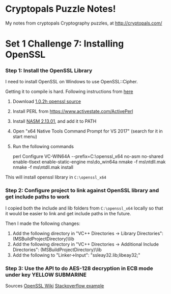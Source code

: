 # Cryptopals Puzzle Notes!
My notes from cryptopals Cryptography puzzles, at http://cryptopals.com/

# Set 1 Challenge 7: Installing OpenSSL

### Step 1: Install the OpenSSL Library
I need to install OpenSSL on Windows to use OpenSSL::Cipher.

Getting it to compile is hard. Following instructions from [here](https://stackoverflow.com/questions/36120065/build-openssl-in-visual-studio-2013)


1. Download [1.0.2h openssl source](https://github.com/openssl/openssl/archive/OpenSSL_1_0_2h.zip)
2. Install PERL from https://www.activestate.com/ActivePerl
3. Install [NASM 2.13.01](http://www.nasm.us/pub/nasm/releasebuilds/2.13.01/win64/), and add it to PATH
4. Open "x64 Native Tools Command Prompt for VS 2017" (search for it in start menu)
3. Run the following commands

    perl Configure VC-WIN64A --prefix=C:\openssl_x64 no-asm no-shared enable-tlsext enable-static-engine
    ms\do_win64a
    nmake -f ms\ntdll.mak
    nmake -f ms\ntdll.mak install

This will install openssl library in `C:\openssl_x64`

### Step 2: Configure project to link against OpenSSL library and get include paths to work

I copied both the include and lib folders from `C:\openssl_x64` locally so that it would be easier to link and get include paths in the future.

Then I made the following changes:

1. Add the following directory in "VC++ Directories -> Library Directories": (MSBuildProjectDirectory)\lib
2. Add the following directory in "VC++ Directories -> Additional Include Directories": (MSBuildProjectDirectory)\lib
3. Add the following to "Linker->Input": "ssleay32.lib;libeay32;"


### Step 3: Use the API to do AES-128 decryption in ECB mode under key YELLOW SUBMARINE
Sources
[OpenSSL Wiki](https://wiki.openssl.org/index.php/AES)
[Stackoverflow example](https://stackoverflow.com/questions/9889492/how-to-do-encryption-using-aes-in-openssl)
